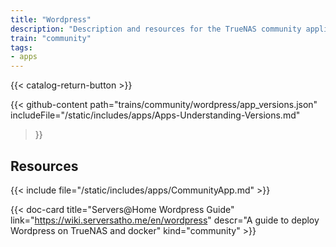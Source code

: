 ```yaml
---
title: "Wordpress"
description: "Description and resources for the TrueNAS community application called Wordpress."
train: "community"
tags:
- apps
---
```


{{< catalog-return-button >}}

{{< github-content 
    path="trains/community/wordpress/app_versions.json"
	includeFile="/static/includes/apps/Apps-Understanding-Versions.md"
>}}

## Resources

{{< include file="/static/includes/apps/CommunityApp.md" >}}

<!-- {{< include file="/static/includes/apps/CommunityPleaseExpand.md" >}} -->

<div class="docs-sections">

{{< doc-card title="Servers@Home Wordpress Guide" link="https://wiki.serversatho.me/en/wordpress" descr="A guide to deploy Wordpress on TrueNAS and docker" kind="community" >}}

</div>
